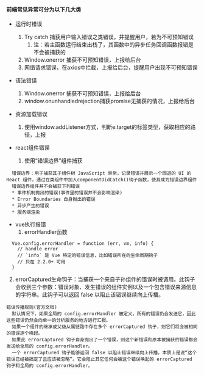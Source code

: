 #### 前端常见异常可分为以下几大类
- 运行时错误  
  1. Try catch 捕获用户输入错误之类错误，并提醒用户，若为不可预知错误
      1. 注：若主函数运行结束出栈了，其函数中的异步任务回调函数报错是不会被捕获的
  2. Window.onerror 捕获不可预知错误，上报给后台
  3. 网络请求错误，在axios中拦截，上报给后台，提醒用户出现不可预知错误
  
- 语法错误
  1. Window.onerror 捕获不可预知错误，上报给后台
  2. window.onunhandledrejection捕获promise无捕获的情况，上报给后台
  
- 资源加载错误
    1. 使用window.addListener方式，判断e.target的标签类型，获取相应的路径，上报
    
- react组件错误
  1. 使用“错误边界”组件捕获
``` 
  错误边界：用于捕获其子组件树 JavaScript 异常，记录错误并展示一个回退的 UI 的 React 组件，通过在类组件中加入componentDidCatch()钩子函数，使其成为错误边界组件
  错误边界组件并不会捕获下列错误
  * 事件机制抛出的错误(事件里的错误并不会影响渲染)
  * Error Boundaries 自身抛出的错误
  * 异步产生的错误
  * 服务端渲染
```

- vue执行报错
  1. errorHandler函数
```
  Vue.config.errorHandler = function (err, vm, info) {
    // handle error
    // `info` 是 Vue 特定的错误信息，比如错误所在的生命周期钩子
    // 只在 2.2.0+ 可用
  }
```   
   2. errorCaptured生命钩子：当捕获一个来自子孙组件的错误时被调用。此钩子会收到三个参数：错误对象、发生错误的组件实例以及一个包含错误来源信息的字符串。此钩子可以返回 false 以阻止该错误继续向上传播。
```
错误传播规则(官方文档)
  默认情况下，如果全局的 config.errorHandler 被定义，所有的错误仍会发送它，因此这些错误仍然会向单一的分析服务的地方进行汇报。
  如果一个组件的继承或父级从属链路中存在多个 errorCaptured 钩子，则它们将会被相同的错误逐个唤起。
  如果此 errorCaptured 钩子自身抛出了一个错误，则这个新错误和原本被捕获的错误都会发送给全局的 config.errorHandler。
  一个 errorCaptured 钩子能够返回 false 以阻止错误继续向上传播。本质上是说“这个错误已经被搞定了且应该被忽略”。它会阻止其它任何会被这个错误唤起的 errorCaptured 钩子和全局的 config.errorHandler。
```
